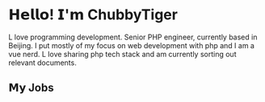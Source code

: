 # 𝗛𝗲𝗹𝗹𝗼! 𝗜'𝗺 ChubbyTiger
L love programming development.
Senior PHP engineer, currently based in Beijing.
I put mostly of my focus on web development with php and I am a vue nerd.
L love sharing php tech stack and am currently sorting out relevant documents.

## 𝗠𝘆 Jobs

<!--
**siyu-work/siyu-work** is a ✨ _special_ ✨ repository because its `README.md` (this file) appears on your GitHub profile.

Here are some ideas to get you started:

- 🔭 I’m currently working on ...
- 🌱 I’m currently learning ...
- 👯 I’m looking to collaborate on ...
- 🤔 I’m looking for help with ...
- 💬 Ask me about ...
- 📫 How to reach me: ...
- 😄 Pronouns: ...
- ⚡ Fun fact: ...
-->
